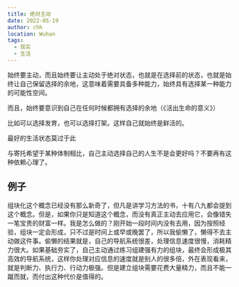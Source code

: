 ```yaml
---
title: 绝对主动
date: 2022-05-19
author: chh
location: Wuhan
tags:
  - 现实
  - 生活
---
```


始终要主动，而且始终要让主动处于绝对状态，也就是在选择前的状态，也就是始终让自己保留选择的余地，这意味着需要具备多种能力，始终具有选择某一种能力的可能性空间。

而且，始终要意识到自己在任何时候都拥有选择的余地（《活出生命的意义》）

比如可以选择发育，也可以选择打架。这样自己就始终是鲜活的。

最好的生活状态莫过于此

与寄托希望于某种体制相比，自己主动选择自己的人生不是会更好吗？不要再有这种依赖心理了。

## 例子

组块化这个概念已经没有那么新奇了，但凡是讲学习方法的书，十有八九都会提到这个概念。但是，如果你只是知道这个概念，而没有真正主动去应用它，会像错失一笔宝贵的财富一样。我是怎么做的？刚开始一段时间内没有去用，因为按照经验，组块一定会形成，只不过是时间上或早或晚罢了，所以我偷懒了，懒得不去主动做这件事。偷懒的结果就是，自己的导航系统很差，处理信息速度很慢，消耗精力很大。如果基础夯实了，自己主动通过练习组建强有力的组块，最终会形成极其高效的导航系统，这样你处理对应信息的速度就是别人的很多倍，外在表现看来，就是判断力、执行力、行动力极强。但是建立组块需要花费大量精力，而且不能一蹴而就，而付出这种代价是值得的。
